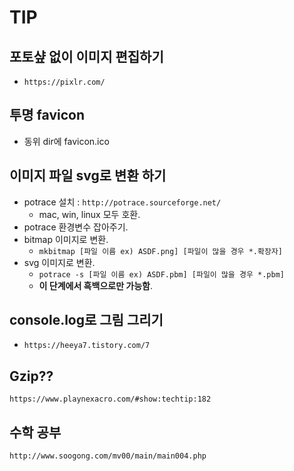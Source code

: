 # TIP

## 포토샾 없이 이미지 편집하기
- `https://pixlr.com/`

## 투명 favicon
- 동위 dir에 favicon.ico

## 이미지 파일 svg로 변환 하기
- potrace 설치 : `http://potrace.sourceforge.net/`
  - mac, win, linux 모두 호환.
- potrace 환경변수 잡아주기.
- bitmap 이미지로 변환.
  - `mkbitmap [파일 이름 ex) ASDF.png] [파일이 많을 경우 *.확장자]`
- svg 이미지로 변환.
  - `potrace -s [파일 이름 ex) ASDF.pbm] [파일이 많을 경우 *.pbm]`
  - **이 단계에서 흑백으로만 가능함**.

## console.log로 그림 그리기
- `https://heeya7.tistory.com/7`

## Gzip??
`https://www.playnexacro.com/#show:techtip:182`

## 수학 공부
`http://www.soogong.com/mv00/main/main004.php`